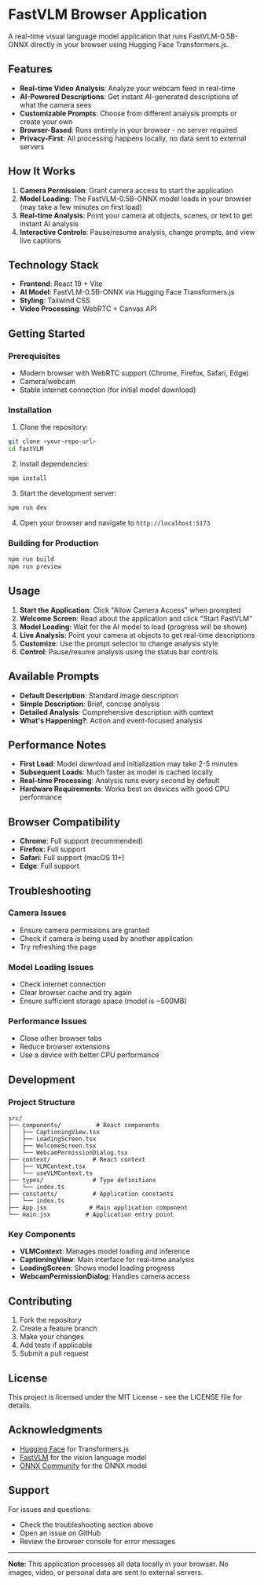 # FastVLM Browser Application

A real-time visual language model application that runs FastVLM-0.5B-ONNX directly in your browser using Hugging Face Transformers.js.

## Features

- **Real-time Video Analysis**: Analyze your webcam feed in real-time
- **AI-Powered Descriptions**: Get instant AI-generated descriptions of what the camera sees
- **Customizable Prompts**: Choose from different analysis prompts or create your own
- **Browser-Based**: Runs entirely in your browser - no server required
- **Privacy-First**: All processing happens locally, no data sent to external servers

## How It Works

1. **Camera Permission**: Grant camera access to start the application
2. **Model Loading**: The FastVLM-0.5B-ONNX model loads in your browser (may take a few minutes on first load)
3. **Real-time Analysis**: Point your camera at objects, scenes, or text to get instant AI analysis
4. **Interactive Controls**: Pause/resume analysis, change prompts, and view live captions

## Technology Stack

- **Frontend**: React 19 + Vite
- **AI Model**: FastVLM-0.5B-ONNX via Hugging Face Transformers.js
- **Styling**: Tailwind CSS
- **Video Processing**: WebRTC + Canvas API

## Getting Started

### Prerequisites

- Modern browser with WebRTC support (Chrome, Firefox, Safari, Edge)
- Camera/webcam
- Stable internet connection (for initial model download)

### Installation

1. Clone the repository:
```bash
git clone <your-repo-url>
cd fastVLM
```

2. Install dependencies:
```bash
npm install
```

3. Start the development server:
```bash
npm run dev
```

4. Open your browser and navigate to `http://localhost:5173`

### Building for Production

```bash
npm run build
npm run preview
```

## Usage

1. **Start the Application**: Click "Allow Camera Access" when prompted
2. **Welcome Screen**: Read about the application and click "Start FastVLM"
3. **Model Loading**: Wait for the AI model to load (progress will be shown)
4. **Live Analysis**: Point your camera at objects to get real-time descriptions
5. **Customize**: Use the prompt selector to change analysis style
6. **Control**: Pause/resume analysis using the status bar controls

## Available Prompts

- **Default Description**: Standard image description
- **Simple Description**: Brief, concise analysis
- **Detailed Analysis**: Comprehensive description with context
- **What's Happening?**: Action and event-focused analysis

## Performance Notes

- **First Load**: Model download and initialization may take 2-5 minutes
- **Subsequent Loads**: Much faster as model is cached locally
- **Real-time Processing**: Analysis runs every second by default
- **Hardware Requirements**: Works best on devices with good CPU performance

## Browser Compatibility

- **Chrome**: Full support (recommended)
- **Firefox**: Full support
- **Safari**: Full support (macOS 11+)
- **Edge**: Full support

## Troubleshooting

### Camera Issues
- Ensure camera permissions are granted
- Check if camera is being used by another application
- Try refreshing the page

### Model Loading Issues
- Check internet connection
- Clear browser cache and try again
- Ensure sufficient storage space (model is ~500MB)

### Performance Issues
- Close other browser tabs
- Reduce browser extensions
- Use a device with better CPU performance

## Development

### Project Structure

```
src/
├── components/          # React components
│   ├── CaptioningView.tsx
│   ├── LoadingScreen.tsx
│   ├── WelcomeScreen.tsx
│   └── WebcamPermissionDialog.tsx
├── context/            # React context
│   ├── VLMContext.tsx
│   └── useVLMContext.ts
├── types/              # Type definitions
│   └── index.ts
├── constants/          # Application constants
│   └── index.ts
├── App.jsx            # Main application component
└── main.jsx          # Application entry point
```

### Key Components

- **VLMContext**: Manages model loading and inference
- **CaptioningView**: Main interface for real-time analysis
- **LoadingScreen**: Shows model loading progress
- **WebcamPermissionDialog**: Handles camera access

## Contributing

1. Fork the repository
2. Create a feature branch
3. Make your changes
4. Add tests if applicable
5. Submit a pull request

## License

This project is licensed under the MIT License - see the LICENSE file for details.

## Acknowledgments

- [Hugging Face](https://huggingface.co/) for Transformers.js
- [FastVLM](https://github.com/Vision-CAIR/FastVLM) for the vision language model
- [ONNX Community](https://github.com/onnx/models) for the ONNX model

## Support

For issues and questions:
- Check the troubleshooting section above
- Open an issue on GitHub
- Review the browser console for error messages

---

**Note**: This application processes all data locally in your browser. No images, video, or personal data are sent to external servers.
